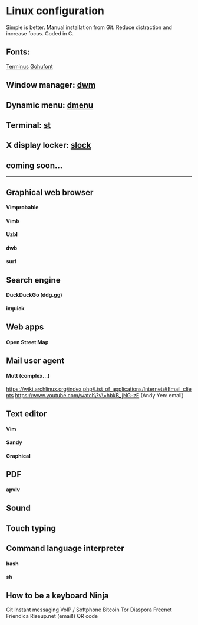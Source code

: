 # Linux configuration

Simple is better. Manual installation from Git. Reduce distraction and increase
focus. Coded in C.


## Fonts:
[Terminus](http://terminus-font.sourceforge.net/)
[Gohufont](http://font.gohu.org/)
## Window manager: [dwm](http://dwm.suckless.org/)
## Dynamic menu: [dmenu](http://tools.suckless.org/dmenu/)
## Terminal: [st](http://st.suckless.org/)
## X display locker: [slock](http://tools.suckless.org/slock/)
## coming soon...



----

## Graphical web browser

#### Vimprobable
#### Vimb
#### Uzbl
#### dwb
#### surf


## Search engine

#### DuckDuckGo (ddg.gg)
#### ixquick


## Web apps

#### Open Street Map


## Mail user agent

#### Mutt (complex...)
https://wiki.archlinux.org/index.php/List_of_applications/Internet\#Email_clients
https://www.youtube.com/watch\?v\=hbkB_jNG-zE (Andy Yen: email)


## Text editor

#### Vim
#### Sandy
#### Graphical



## PDF

#### apvlv

## Sound
## Touch typing
## Command language interpreter
#### bash
#### sh

## How to be a keyboard Ninja

Git
Instant messaging
VoIP / Softphone
Bitcoin
Tor
Diaspora
Freenet
Friendica
Riseup.net (email!)
QR code
